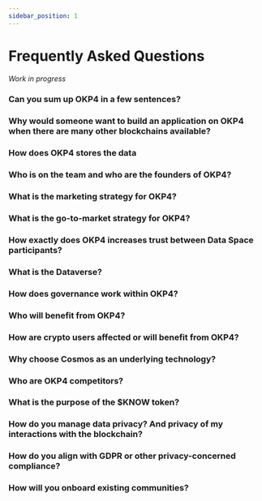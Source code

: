 ```yaml
---
sidebar_position: 1
---
```


# Frequently Asked Questions

_Work in progress_

### Can you sum up OKP4 in a few sentences?

### Why would someone want to build an application on OKP4 when there are many other blockchains available?

### How does OKP4 stores the data

### Who is on the team and who are the founders of OKP4?

### What is the marketing strategy for OKP4?

### What is the go-to-market strategy for OKP4?

### How exactly does OKP4 increases trust between Data Space participants?

### What is the Dataverse?

### How does governance work within OKP4?

### Who will benefit from OKP4?

### How are crypto users affected or will benefit from OKP4?

### Why choose Cosmos as an underlying technology?

### Who are OKP4 competitors?

### What is the purpose of the $KNOW token?

### How do you manage data privacy? And privacy of my interactions with the blockchain?

### How do you align with GDPR or other privacy-concerned compliance?

### How will you onboard existing communities?
